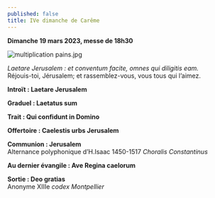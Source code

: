 ```yaml
---
published: false
title: IVe dimanche de Carême
---
```

**Dimanche 19 mars 2023, messe de 18h30**

![multiplication pains.jpg]({{site.baseurl}}/images/multiplication%20pains.jpg)

*Laetare Jerusalem : et conventum facite, omnes qui diligitis eam.*  
Réjouis-toi, Jérusalem; et rassemblez-vous, vous tous qui l’aimez.

**Introït : Laetare Jerusalem**

**Graduel : Laetatus sum**

**Trait : Qui confidunt in Domino**

**Offertoire : Caelestis urbs Jerusalem**  

**Communion : Jerusalem**  
Alternance polyphonique d’H.Isaac 1450-1517 *Choralis Constantinus*

**Au dernier évangile : Ave Regina caelorum**

**Sortie : Deo gratias**  
Anonyme XIIIe *codex Montpellier*

